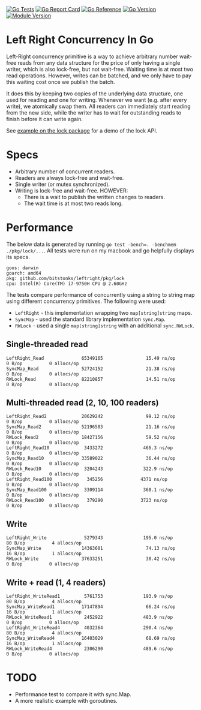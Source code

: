 [![Go Tests](https://github.com/bitstonks/leftright/actions/workflows/go.yml/badge.svg)](https://github.com/bitstonks/syndi/actions/workflows/go.yml)
[![Go Report Card](https://goreportcard.com/badge/github.com/bitstonks/leftright)](https://goreportcard.com/report/github.com/bitstonks/leftright)
[![Go Reference](https://pkg.go.dev/badge/github.com/bitstonks/leftright.svg)](https://pkg.go.dev/github.com/bitstonks/leftright)
[![Go Version](https://img.shields.io/github/go-mod/go-version/bitstonks/leftright.svg)](https://github.com/bitstonks/leftright/blob/main/go.mod)
[![Module Version](https://img.shields.io/github/v/tag/bitstonks/leftright.svg)](https://github.com/bitstonks/leftright/tags)

# Left Right Concurrency In Go

Left-Right concurrency primitive is a way to achieve arbitrary number wait-free reads from any data structure for the
price of only having a single writer, which is also lock-free, but not wait-free. Waiting time is at most two read
operations. However, writes can be batched, and we only have to pay this waiting cost once we publish the batch.

It does this by keeping two copies of the underlying data structure, one used for reading and one for writing. Whenever
we want (e.g. after every write), we atomically swap them. All readers can immediately start reading from the new side,
while the writer has to wait for outstanding reads to finish before it can write again.

See [example on the lock package][ex-link] for a demo of the lock API.

[ex-link]: https://pkg.go.dev/github.com/bitstonks/leftright/pkg/lock#example-package-Simple

# Specs
* Arbitrary number of concurrent readers.
* Readers are always lock-free and wait-free.
* Single writer (or mutex synchronized).
* Writing is lock-free and wait-free. HOWEVER:
   * There is a wait to publish the written changes to readers.
   * The wait time is at most two reads long.

# Performance
The below data is generated by running `go test -bench=. -benchmem ./pkg/lock/...`. All tests were run on my macbook
and go helpfully displays its specs. 
```
goos: darwin
goarch: amd64
pkg: github.com/bitstonks/leftright/pkg/lock
cpu: Intel(R) Core(TM) i7-9750H CPU @ 2.60GHz
```
The tests compare performance of concurrently using a string to string map using
different concurrency primitives. The following were used:
* `LeftRight` - this implementation wrapping two `map[string]string` maps.
* `SyncMap` - used the standard library implementation `sync.Map`.
* `RWLock` - used a single `map[string]string` with an additional `sync.RWLock`.

## Single-threaded read
```
LeftRight_Read              65349165                15.49 ns/op            0 B/op          0 allocs/op
SyncMap_Read                52724152                21.38 ns/op            0 B/op          0 allocs/op
RWLock_Read                 82210857                14.51 ns/op            0 B/op          0 allocs/op
```

## Multi-threaded read (2, 10, 100 readers)
```
LeftRight_Read2             20629242                99.12 ns/op            0 B/op          0 allocs/op
SyncMap_Read2               52196583                21.16 ns/op            0 B/op          0 allocs/op
RWLock_Read2                18427156                59.52 ns/op            0 B/op          0 allocs/op
LeftRight_Read10             3433272               466.3 ns/op             0 B/op          0 allocs/op
SyncMap_Read10              33589022                36.44 ns/op            0 B/op          0 allocs/op
RWLock_Read10                3204243               322.9 ns/op             0 B/op          0 allocs/op
LeftRight_Read100             345256              4371 ns/op               0 B/op          0 allocs/op
SyncMap_Read100              3309114               368.1 ns/op             0 B/op          0 allocs/op
RWLock_Read100                379290              3723 ns/op               0 B/op          0 allocs/op
```

## Write
```
LeftRight_Write              5279343               195.0 ns/op            80 B/op          4 allocs/op
SyncMap_Write               14363601                74.13 ns/op           16 B/op          1 allocs/op
RWLock_Write                37633251                30.42 ns/op            0 B/op          0 allocs/op
```

## Write + read (1, 4 readers)
```
LeftRight_WriteRead1         5761753               193.9 ns/op            80 B/op          4 allocs/op
SyncMap_WriteRead1          17147894                66.24 ns/op           16 B/op          1 allocs/op
RWLock_WriteRead1            2452922               483.9 ns/op             0 B/op          0 allocs/op
LeftRight_WriteRead4         4032364               290.4 ns/op            80 B/op          4 allocs/op
SyncMap_WriteRead4          16403029                68.69 ns/op           16 B/op          1 allocs/op
RWLock_WriteRead4            2306290               489.6 ns/op             0 B/op          0 allocs/op
```

# TODO
* Performance test to compare it with sync.Map.
* A more realistic example with goroutines.
